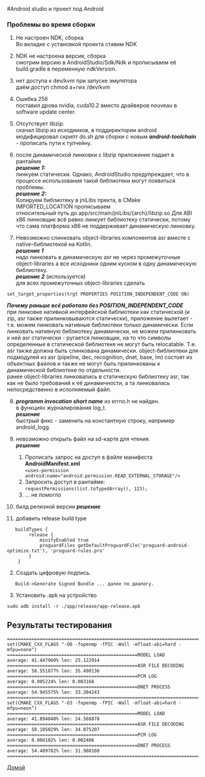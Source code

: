 #Android studio и проект под Android

### Проблемы во время сборки
1. Не настроен NDK, сборка  
  Во вкладке с установкой проекта ставим NDK

2. NDK не настроена версия, сборка  
  смотрим версию в AndroidStudio/Sdk/Ndk и прописываем её build.gradle
  в переменную ndkVersion.

3. нет доступа к dev/kvm при запуске эмулятора  
  даём доступ chmod a+rwx /dev/kvm

4. Ошибка 256  
  поставил дрова nvidia, cuda10.2 вместо драйверов nouveau в software update
  center.

5. Отсутствует libzip.   
скачал libzip из исходников, в поддиректории android модифицировал скрипт do.sh
для сборки с новым ***android-toolchain*** - прописать пути к тулчейну.

6. после динамической линковки с libzip приложение падает в рантайме  
 ***решение 1:***    
 линкуем статически. Однако, AndroidStudio предупреждает,
  что в процессе использования такой библиотеки могут появиться проблемы.   
 ***решение 2:***    
 Копируем библиотеку в jniLibs пректа,
 в CMake IMPORTED_LOCATION прописываем   
 относительный путь до app/src/main/jniLibs/{arch}/libzip.so
 Для ABI x86 линковщик всё равно линкует библиотеку статически, потому что сама
 платформа x86 не поддерживает динамическую линковку.

7. Невозможно слинковать object-libraries компонентов asr вместе с native-библиотекой
на Kotlin.  
  ***решение 1***  
  надо линковать в динамическую asr не через промежуточные object-libraries
  а все исходники одним куском в одну динамическую библиотеку.  
  ***решение 2*** (используется)  
  для всех промежуточных object-libraries сделать   

  `set_target_properties(trgt PROPERTIES POSITION_INDEPENDENT_CODE ON)`

  ***Почему раньше всё работало без POSITION_INDEPENDENT_CODE***  
  при линковке нативной интерфейсной библиотеки как статической (и zip, asr
  также прилинковываются статически), приложение вылетает - т.е. можем линковать
  нативные библиотеки только динамически.
  Если линковать нативную библиотеку динамически, не можем прилинковать к ней
  asr статически - ругается линковщик, на то что символы определенные в
  статической библиотеке не могут быть relocatable. Т.е. asr также должна быть
  слинкована динамически. object-библиотеки для подмодулей
  из asr (pipeline, dec, recognition, dnet, base, lm) состоят из объектных файлов
  и также не могут быть прилинкованы к динамической библиотеке по отдельности.  
  ранее object-libraries линковались в статическую библиотеку asr, так как не было
  требований к её динамичности, а та линковалась непосредственно в исполняемый файл.

8. ***programm invocation short name*** из errno.h не найден.  
в функциях журналирования log_t.  
   ***решение***   
   быстрый фикс - заменить на константную строку, например android_logg.

9. невозможно открыть файл на sd-карте для чтения.  
   ***решение***  
   1. Прописать запрос на доступ в файле манифеста **AndroidManifest.xml**  
   `<uses-permission android:name="android.permission.READ_EXTERNAL_STORAGE"/>`
   2. Запросить доступ в рантайме:  
   `requestPermissions(list.toTypedArray(), 123);`
   3. ... не помогло


10. билд релизной версии
   ***решение***
   1. добавить release build type
```
   buildTypes {
        release {
            minifyEnabled true
            proguardFiles getDefaultProguardFile('proguard-android-optimize.txt'), 'proguard-rules.pro'
        }
    }
```
   2. Создать цифровую подпись.
```
   Build->Generate Signed Bundle ... далее по диалогу.
```
   3. Установить .apk на устройство
```
sudo adb install -r ./app/release/app-release.apk
```


## Результаты тестирования
```
===============================================================================
set(CMAKE_CXX_FLAGS "-O0 -fopenmp -fPIC -Wall -mfloat-abi=hard -mfpu=none")
================================================MODEL LOAD
average: 41.447960% len: 25.122914
================================================ASR FILE DECODING
average: 58.551877% len: 35.490136
================================================PCM LOG
average: 0.005224% len: 0.003166
================================================DNET PROCESS
average: 54.945575% len: 33.304243
===============================================================================
set(CMAKE_CXX_FLAGS "-O3 -fopenmp -fPIC -Wall -mfloat-abi=hard -mfpu=neon")
================================================MODEL LOAD
average: 41.894840% len: 24.568878
================================================ASR FILE DECODING
average: 58.105029% len: 34.075207
================================================PCM LOG
average: 0.004102% len: 0.002406
================================================DNET PROCESS
average: 54.409782% len: 31.908160
===============================================================================
```


[Домой](index.html)
